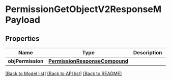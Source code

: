 # PermissionGetObjectV2ResponseMPayload

## Properties
Name | Type | Description | Notes
------------ | ------------- | ------------- | -------------
**objPermission** | [**PermissionResponseCompound**](PermissionResponseCompound.md) |  | 

[[Back to Model list]](../README.md#documentation-for-models) [[Back to API list]](../README.md#documentation-for-api-endpoints) [[Back to README]](../README.md)


